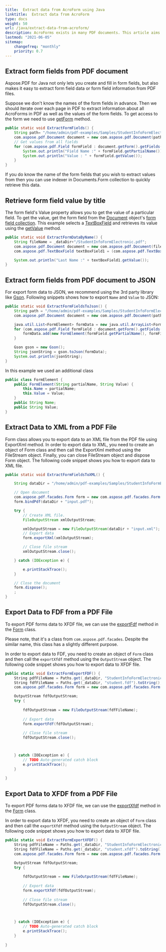 ```yaml
---
title:  Extract data from AcroForm using Java
linktitle:  Extract data from AcroForm
type: docs
weight: 50
url: /java/extract-data-from-acroform/
description: AcroForms exists in many PDF documents. This article aims to help you understand how to extract data from AcroForms using Java and the Aspose.PDF.
lastmod: "2021-06-05"
sitemap:
    changefreq: "monthly"
    priority: 0.7
---
```


## Extract form fields from PDF document

Aspose.PDF for Java not only lets you create and fill in form fields, but also makes it easy to extract form field data or form field information from PDF files.

Suppose we don't know the names of the form fields in advance. Then we should iterate over each page in PDF to extract information about all AcroForms in PDF as well as the values of the form fields. To get access to the form we need to use [getForm](https://apireference.aspose.com/pdf/java/com.aspose.pdf/Document#getForm--) method.

```java
public static void ExtractFormFields() {
    String path= "/home/admin/pdf-examples/Samples/StudentInfoFormElectronic.pdf";
    com.aspose.pdf.Document document = new com.aspose.pdf.Document(path);
    // Get values from all fields
    for (com.aspose.pdf.Field formField : document.getForm().getFields()) {
        System.out.println("Field Name :" + formField.getPartialName());
        System.out.println("Value : " + formField.getValue());
    }
}
```

If you do know the name of the form fields that you wish to extract values from then you can use indexer in Documents.Form collection to quickly retrieve this data.

## Retrieve form field value by title

The form field's Value property allows you to get the value of a particular field. To get the value, get the form field from the [Document](https://apireference.aspose.com/pdf/java/com.aspose.pdf/Document) object's [form field collection](https://apireference.aspose.com/pdf/java/com.aspose.pdf/Document#getForm--). This example selects a [TextBoxField](https://apireference.aspose.com/pdf/java/com.aspose.pdf/TextBoxField) and retrieves its value using the [getValue](https://apireference.aspose.com/pdf/java/com.aspose.pdf/TextBoxField#getValue--) method.

```java
public static void ExtractFormDataByName() {
    String fileName = _dataDir+"/StudentInfoFormElectronic.pdf";
    com.aspose.pdf.Document document = new com.aspose.pdf.Document(fileName);        
    com.aspose.pdf.TextBoxField textBoxField1 = (com.aspose.pdf.TextBoxField)document.getForm().get("Last Name");

    System.out.println("Last Name :" + textBoxField1.getValue());
}
```

## Extract form fields from PDF document to JSON

For export form data to JSON, we recommend using the 3rd party library like [Gson](https://github.com/google/gson).
Following snippets shows how to export `Name` and `Value` to JSON:

```java
public static void ExtractFormFieldsToJson() {
    String path = "/home/admin/pdf-examples/Samples/StudentInfoFormElectronic.pdf";
    com.aspose.pdf.Document document = new com.aspose.pdf.Document(path);

    java.util.List<FormElement> formData = new java.util.ArrayList<FormElement>();
    for (com.aspose.pdf.Field formField : document.getForm().getFields()) {
        formData.add(new FormElement(formField.getPartialName(), formField.getValue()));
    }

    Gson gson = new Gson();
    String jsonString = gson.toJson(formData);
    System.out.println(jsonString);
}
```

In this example we used an additional class

```java
public class FormElement {
    public FormElement(String partialName, String Value) {
        this.Name = partialName;
        this.Value = Value;
    }
    public String Name;
    public String Value;
}
```

## Extract Data to XML from a PDF File

Form class allows you to export data to an XML file from the PDF file using ExportXml method. In order to export data to XML, you need to create an object of Form class and then call the ExportXml method using the FileStream object. Finally, you can close FileStream object and dispose Form object. The following code snippet shows you how to export data to XML file.

```java
public static void ExtractFormFieldsToXML() {

    String dataDir = "/home/admin/pdf-examples/Samples/StudentInfoFormElectronic.pdf";

    // Open document
    com.aspose.pdf.facades.Form form = new com.aspose.pdf.facades.Form();
    form.bindPdf(dataDir + "input.pdf");

    try {
        // Create XML file.
        FileOutputStream xmlOutputStream;

        xmlOutputStream = new FileOutputStream(dataDir + "input.xml");
        // Export data
        form.exportXml(xmlOutputStream);

        // Close file stream
        xmlOutputStream.close();

    } catch (IOException e) {

        e.printStackTrace();
    }

    // Close the document
    form.dispose();
    ;
}
```

## Export Data to FDF from a PDF File

To export PDF forms data to XFDF file, we can use the [exportFdf](https://apireference.aspose.com/pdf/java/com.aspose.pdf.facades/Form#exportFdf-java.io.OutputStream-) method in the [Form](https://apireference.aspose.com/pdf/java/com.aspose.pdf.facades/Form) class.

Please note, that it's a class from `com.aspose.pdf.facades`. Despite the similar name, this class has a slightly different purpose.

In order to export data to FDF, you need to create an object of `Form` class and then call the `exportXfdf` method using the `OutputStream` object. The following code snippet shows you how to export data to XFDF file.

```csharp
public static void ExtractFormExportFDF() {
    String pdfFileName = Paths.get(_dataDir, "StudentInfoFormElectronic.pdf").toString();
    String fdfFileName = Paths.get(_dataDir, "student.fdf").toString();
    com.aspose.pdf.facades.Form form = new com.aspose.pdf.facades.Form(pdfFileName);

    OutputStream fdfOutputStream;
    try {
        
        fdfOutputStream = new FileOutputStream(fdfFileName);
        
        // Export data
        form.exportFdf(fdfOutputStream);
        
        // Close file stream
        fdfOutputStream.close();



    } catch (IOException e) {
        // TODO Auto-generated catch block
        e.printStackTrace();
    }        
    
}
```

## Export Data to XFDF from a PDF File

To export PDF forms data to XFDF file, we can use the [exportXfdf](https://apireference.aspose.com/pdf/java/com.aspose.pdf.facades/Form#exportXfdf-java.io.OutputStream-) method in the [Form](https://apireference.aspose.com/pdf/java/com.aspose.pdf.facades/Form) class.

In order to export data to XFDF, you need to create an object of `Form` class and then call the `exportXfdf` method using the `OutputStream` object. 
The following code snippet shows you how to export data to XFDF file.

```csharp
public static void ExtractFormExportXFDF() {
    String pdfFileName = Paths.get(_dataDir, "StudentInfoFormElectronic.pdf").toString();
    String fdfFileName = Paths.get(_dataDir, "student.xfdf").toString();
    com.aspose.pdf.facades.Form form = new com.aspose.pdf.facades.Form(pdfFileName);

    OutputStream fdfOutputStream;
    try {
        
        fdfOutputStream = new FileOutputStream(fdfFileName);
        
        // Export data
        form.exportXfdf(fdfOutputStream);
        
        // Close file stream
        fdfOutputStream.close();



    } catch (IOException e) {
        // TODO Auto-generated catch block
        e.printStackTrace();
    }        
    
}
```
